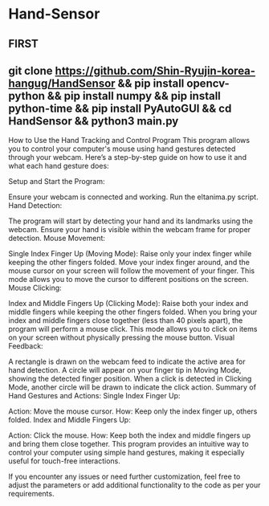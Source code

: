 # Hand-Sensor

FIRST
----------------------------------------------------------------------
  git clone https://github.com/Shin-Ryujin-korea-hangug/HandSensor &&
  pip install opencv-python &&
  pip install numpy &&
  pip install python-time &&
  pip install PyAutoGUI &&
  cd HandSensor &&
  python3 main.py
----------------------------------------------------------------------

  How to Use the Hand Tracking and Control Program
This program allows you to control your computer's mouse using hand gestures detected through your webcam. Here’s a step-by-step guide on how to use it and what each hand gesture does:

Setup and Start the Program:

Ensure your webcam is connected and working.
Run the eltanima.py script.
Hand Detection:

The program will start by detecting your hand and its landmarks using the webcam.
Ensure your hand is visible within the webcam frame for proper detection.
Mouse Movement:

Single Index Finger Up (Moving Mode):
Raise only your index finger while keeping the other fingers folded.
Move your index finger around, and the mouse cursor on your screen will follow the movement of your finger.
This mode allows you to move the cursor to different positions on the screen.
Mouse Clicking:

Index and Middle Fingers Up (Clicking Mode):
Raise both your index and middle fingers while keeping the other fingers folded.
When you bring your index and middle fingers close together (less than 40 pixels apart), the program will perform a mouse click.
This mode allows you to click on items on your screen without physically pressing the mouse button.
Visual Feedback:

A rectangle is drawn on the webcam feed to indicate the active area for hand detection.
A circle will appear on your finger tip in Moving Mode, showing the detected finger position.
When a click is detected in Clicking Mode, another circle will be drawn to indicate the click action.
Summary of Hand Gestures and Actions:
Single Index Finger Up:

Action: Move the mouse cursor.
How: Keep only the index finger up, others folded.
Index and Middle Fingers Up:

Action: Click the mouse.
How: Keep both the index and middle fingers up and bring them close together.
This program provides an intuitive way to control your computer using simple hand gestures, making it especially useful for touch-free interactions.

If you encounter any issues or need further customization, feel free to adjust the parameters or add additional functionality to the code as per your requirements.
